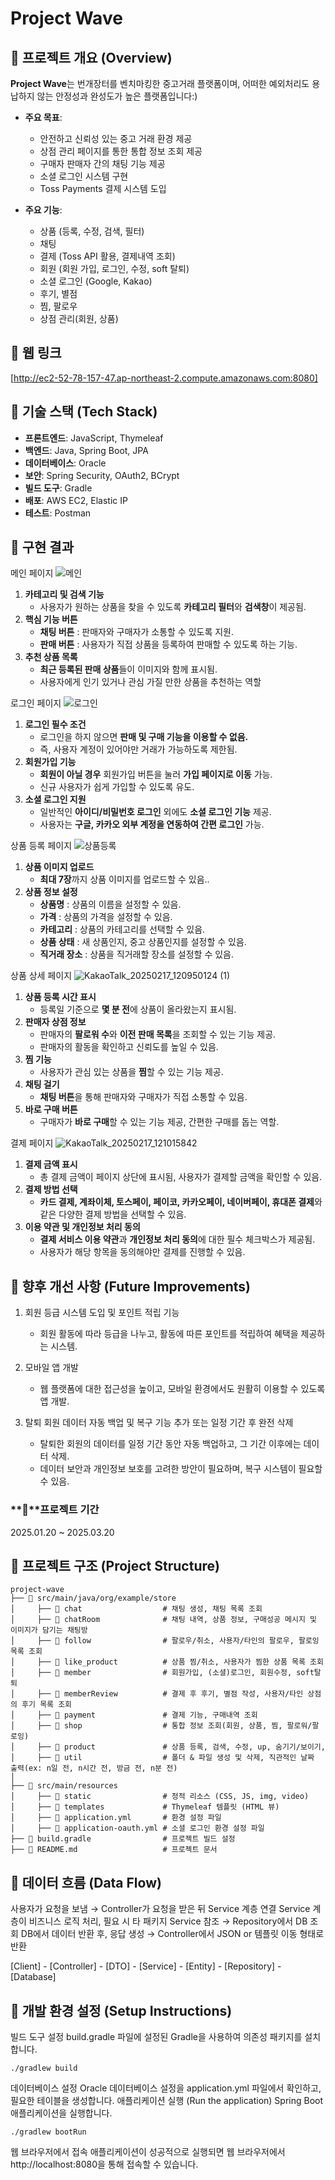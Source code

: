 # Project Wave

## 📢 프로젝트 개요 (Overview)

**Project Wave**는 번개장터를 벤치마킹한 중고거래 플랫폼이며, 어떠한 예외처리도 용납하지 않는 안정성과 완성도가 높은 플랫폼입니다:)

- **주요 목표**:
  - 안전하고 신뢰성 있는 중고 거래 환경 제공
  - 상점 관리 페이지를 통한 통합 정보 조회 제공
  - 구매자 판매자 간의 채팅 기능 제공
  - 소셜 로그인 시스템 구현
  - Toss Payments 결제 시스템 도입

- **주요 기능**:
  - 상품 (등록, 수정, 검색, 필터)
  - 채팅
  - 결제 (Toss API 활용, 결제내역 조회)
  - 회원 (회원 가입, 로그인, 수정, soft 탈퇴)
  - 소셜 로그인 (Google, Kakao)
  - 후기, 별점
  - 찜, 팔로우
  - 상점 관리(회원, 상품)

## 📌 웹 링크
[http://ec2-52-78-157-47.ap-northeast-2.compute.amazonaws.com:8080]

## 📌 기술 스택 (Tech Stack)

- **프론트엔드**: JavaScript, Thymeleaf
- **백엔드**: Java, Spring Boot, JPA
- **데이터베이스**: Oracle
- **보안**: Spring Security, OAuth2, BCrypt
- **빌드 도구**: Gradle
- **배포**: AWS EC2, Elastic IP
- **테스트**: Postman

## 🎯 구현 결과
메인 페이지
![메인](https://github.com/user-attachments/assets/5784f8bc-0be5-450b-83f5-1834d7a2aacf)
1. **카테고리 및 검색 기능**
    - 사용자가 원하는 상품을 찾을 수 있도록 **카테고리 필터**와 **검색창**이 제공됨.
2. **핵심 기능 버튼**
    - **채팅 버튼** : 판매자와 구매자가 소통할 수 있도록 지원.
    - **판매 버튼** : 사용자가 직접 상품을 등록하여 판매할 수 있도록 하는 기능.
3. **추천 상품 목록**
    - **최근 등록된 판매 상품**들이 이미지와 함께 표시됨.
    - 사용자에게 인기 있거나 관심 가질 만한 상품을 추천하는 역할
  
      
로그인 페이지
![로그인](https://github.com/user-attachments/assets/c6d4bf84-0f69-4904-84cd-5da6565a37c5)
1. **로그인 필수 조건**
    - 로그인을 하지 않으면 **판매 및 구매 기능을 이용할 수 없음.**
    - 즉, 사용자 계정이 있어야만 거래가 가능하도록 제한됨.
2. **회원가입 기능**
    - **회원이 아닐 경우** 회원가입 버튼을 눌러 **가입 페이지로 이동** 가능.
    - 신규 사용자가 쉽게 가입할 수 있도록 유도.
3. **소셜 로그인 지원**
    - 일반적인 **아이디/비밀번호 로그인** 외에도 **소셜 로그인 기능** 제공.
    - 사용자는 **구글, 카카오 외부 계정을 연동하여 간편 로그인** 가능.

상품 등록 페이지
![상품등록](https://github.com/user-attachments/assets/96e533c6-5d70-4ea7-becf-b4dcb2a1c4b5)
1. **상품 이미지 업로드**
    - **최대 7장**까지 상품 이미지를 업로드할 수 있음..
2. **상품 정보 설정**
    - **상품명** : 상품의 이름을 설정할 수 있음.
    - **가격** : 상품의 가격을 설정할 수 있음.
    - **카테고리** : 상품의 카테고리를 선택할 수 있음.
    - **상품 상태** : 새 상품인지, 중고 상품인지를  설정할 수 있음.
    - **직거래 장소** : 상품을 직거래할 장소를 설정할 수 있음.

상품 상세 페이지
![KakaoTalk_20250217_120950124 (1)](https://github.com/user-attachments/assets/b2030ab7-bbb6-4660-97c1-5aee9cfde7ed)
1. **상품 등록 시간 표시**
    - 등록일 기준으로 **몇 분 전**에 상품이 올라왔는지 표시됨.
2. **판매자 상점 정보**
    - 판매자의 **팔로워 수**와 **이전 판매 목록**을 조회할 수 있는 기능 제공.
    - 판매자의 활동을 확인하고 신뢰도를 높일 수 있음.
3. **찜 기능**
    - 사용자가 관심 있는 상품을 **찜**할 수 있는 기능 제공.
4. **채팅 걸기**
    - **채팅 버튼**을 통해 판매자와 구매자가 직접 소통할 수 있음.
5. **바로 구매 버튼**
    - 구매자가 **바로 구매**할 수 있는 기능 제공, 간편한 구매를 돕는 역할.

결제 페이지
![KakaoTalk_20250217_121015842](https://github.com/user-attachments/assets/291e05ac-564b-4e86-97a3-8c4c3283f44b)
1. **결제 금액 표시**
    - 총 결제 금액이 페이지 상단에 표시됨, 사용자가 결제할 금액을 확인할 수 있음.
2. **결제 방법 선택**
    - **카드 결제, 계좌이체, 토스페이, 페이코, 카카오페이, 네이버페이, 휴대폰 결제**와 같은 다양한 결제 방법을 선택할 수 있음.
3. **이용 약관 및 개인정보 처리 동의**
    - **결제 서비스 이용 약관**과 **개인정보 처리 동의**에 대한 필수 체크박스가 제공됨.
    - 사용자가 해당 항목을 동의해야만 결제를 진행할 수 있음.
  

## 📌 향후 개선 사항 (Future Improvements)
1. 회원 등급 시스템 도입 및 포인트 적립 기능
    - 회원 활동에 따라 등급을 나누고, 활동에 따른 포인트를 적립하여 혜택을 제공하는 시스템.
    
2. 모바일 앱 개발
    - 웹 플랫폼에 대한 접근성을 높이고, 모바일 환경에서도 원활히 이용할 수 있도록 앱 개발.
    
3. 탈퇴 회원 데이터 자동 백업 및 복구 기능 추가 또는 일정 기간 후 완전 삭제
    - 탈퇴한 회원의 데이터를 일정 기간 동안 자동 백업하고, 그 기간 이후에는 데이터 삭제.
    - 데이터 보안과 개인정보 보호를 고려한 방안이 필요하며, 복구 시스템이 필요할 수 있음.

### **📆**프로젝트 기간

2025.01.20 ~ 2025.03.20

## 📌 프로젝트 구조 (Project Structure)

```plaintext
project-wave
├── 📂 src/main/java/org/example/store
│     ├── 📂 chat                  # 채팅 생성, 채팅 목록 조회
│     ├── 📂 chatRoom              # 채팅 내역, 상품 정보, 구매성공 메시지 및 이미지가 담기는 채팅방
│     ├── 📂 follow                # 팔로우/취소, 사용자/타인의 팔로우, 팔로잉 목록 조회
│     ├── 📂 like_product          # 상품 찜/취소, 사용자가 찜한 상품 목록 조회
│     ├── 📂 member                # 회원가입, (소셜)로그인, 회원수정, soft탈퇴
│     ├── 📂 memberReview          # 결제 후 후기, 별점 작성, 사용자/타인 상점의 후기 목록 조회
│     ├── 📂 payment               # 결제 기능, 구매내역 조회
│     ├── 📂 shop                  # 통합 정보 조회(회원, 상품, 찜, 팔로워/팔로잉)
│     ├── 📂 product               # 상품 등록, 검색, 수정, up, 숨기기/보이기, 
│     ├── 📂 util                  # 폴더 & 파일 생성 및 삭제, 직관적인 날짜 출력(ex: n일 전, n시간 전, 방금 전, n분 전)
│
├── 📂 src/main/resources
│     ├── 📂 static                # 정적 리소스 (CSS, JS, img, video)
│     ├── 📂 templates             # Thymeleaf 템플릿 (HTML 뷰)
│     ├── 📄 application.yml       # 환경 설정 파일
│     ├── 📄 application-oauth.yml # 소셜 로그인 환경 설정 파일
├── 📄 build.gradle                # 프로젝트 빌드 설정
├── 📄 README.md                   # 프로젝트 문서

```

## 📌 데이터 흐름 (Data Flow)
사용자가 요청을 보냄 → Controller가 요청을 받은 뒤 Service 계층 연결
Service 계층이 비즈니스 로직 처리, 필요 시 타 패키지 Service 참조 → Repository에서 DB 조회
DB에서 데이터 반환 후, 응답 생성 → Controller에서 JSON or 템플릿 이동 형태로 반환

[Client] - [Controller] - [DTO] - [Service] - [Entity] - [Repository] - [Database]
  
## 📌 개발 환경 설정 (Setup Instructions)

빌드 도구 설정
build.gradle 파일에 설정된 Gradle을 사용하여 의존성 패키지를 설치합니다.
```plaintext
./gradlew build
```

데이터베이스 설정
Oracle 데이터베이스 설정을 application.yml 파일에서 확인하고, 필요한 테이블을 생성합니다.
애플리케이션 실행 (Run the application)
Spring Boot 애플리케이션을 실행합니다.
```plaintext
./gradlew bootRun
```
웹 브라우저에서 접속
애플리케이션이 성공적으로 실행되면 웹 브라우저에서 http://localhost:8080을 통해 접속할 수 있습니다.
